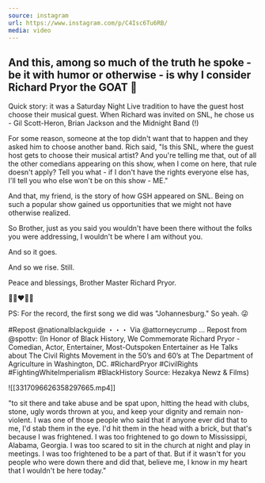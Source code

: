 ```yaml
---
source: instagram
url: https://www.instagram.com/p/C4Isc6Tu6RB/
media: video
---
```


## And this, among so much of the truth he spoke - be it with humor or otherwise - is why I consider Richard Pryor the GOAT 🐐

Quick story: it was a Saturday Night Live tradition to have the guest host choose their musical guest. When Richard was invited on SNL, he chose us - Gil Scott-Heron, Brian Jackson and the Midnight Band (!)

For some reason, someone at the top didn't want that to happen and they asked him to choose another band. Rich said, "Is this SNL, where the guest host gets to choose their musical artist? And you're telling me that, out of all the other comedians appearing on this show, when I come on here, that rule doesn't apply? Tell you what - if I don't have the rights everyone else has, I'll tell you who else won't be on this show - ME."

And that, my friend, is the story of how GSH appeared on SNL. Being on such a popular show gained us opportunities that we might not have otherwise realized. 

So Brother, just as you said you wouldn't have been there without the folks you were addressing, I wouldn't be where I am without you. 

And so it goes. 

And so we rise. Still. 

Peace and blessings, Brother Master Richard Pryor. 

🙏🏾❤️✊🏾

PS: For the record, the first song we did was "Johannesburg." So yeah. 😜 

#Repost @nationalblackguide
・・・
Via @attorneycrump … Repost from @spottv: (In Honor of Black History, We Commemorate Richard Pryor - Comedian, Actor, Entertainer, Most-Outspoken Entertainer as He Talks about The Civil Rights Movement in the 50’s and 60’s at The Department of Agriculture in Washington, DC. #RichardPryor #CivilRights #FightingWhiteImperialism #BlackHistory Source: Hezakya Newz & Films)

![[3317096626358297665.mp4]]

"to sit there and take abuse and be spat upon,
hitting the head with clubs, stone, ugly words thrown at you,
and keep your dignity and remain non-violent.
I was one of those people who said that if anyone ever did that to me,
I'd stab them in the eye.
I'd hit them in the head with a brick,
but that's because I was frightened.
I was too frightened to go down to Mississippi, Alabama, Georgia.
I was too scared to sit in the church at night and play in meetings.
I was too frightened to be a part of that.
But if it wasn't for you people who were down there and did that,
believe me, I know in my heart that I wouldn't be here today."